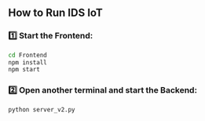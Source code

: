## How to Run IDS IoT

### 1️⃣ Start the Frontend:

```bash
cd Frontend
npm install
npm start
```

### 2️⃣ Open another terminal and start the Backend:

```bash
python server_v2.py
```
